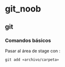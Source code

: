# git_noob

## git

### Comandos básicos

Pasar al área de stage con : 

    git add «archivo/carpeta»

